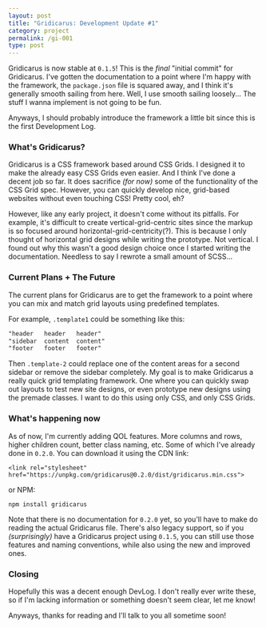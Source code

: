 ```yaml
---
layout: post
title: "Gridicarus: Development Update #1"
category: project
permalink: /gi-001
type: post
---
```


Gridicarus is now stable at ```0.1.5```! This is the *final* "initial commit" for Gridicarus. I've gotten the documentation to a point where I'm happy with the framework, the ```package.json``` file is squared away, and I think it's generally smooth sailing from here. Well, I use smooth sailing loosely... The stuff I wanna implement is not going to be fun.

Anyways, I should probably introduce the framework a little bit since this is the first Development Log.

### What's Gridicarus?

Gridicarus is a CSS framework based around CSS Grids. I designed it to make the already easy CSS Grids even easier. And I think I've done a decent job so far. It does sacrifice *(for now)* some of the functionality of the CSS Grid spec. However, you can quickly develop nice, grid-based websites without even touching CSS! Pretty cool, eh?

However, like any early project, it doesn't come without its pitfalls. For example, it's difficult to create vertical-grid-centric sites since the markup is so focused around horizontal-grid-centricity(?). This is because I only thought of horizontal grid designs while writing the prototype. Not vertical. I found out why this wasn't a good design choice once I started writing the documentation. Needless to say I rewrote a small amount of SCSS...

### Current Plans + The Future

The current plans for Gridicarus are to get the framework to a point where you can mix and match grid layouts using predefined templates.

For example, ```.template1``` could be something like this:  

```css
"header   header   header"   
"sidebar  content  content"  
"footer   footer   footer"
```


Then ```.template-2``` could replace one of the content areas for a second sidebar or remove the sidebar completely. My goal is to make Gridicarus a really quick grid templating framework. One where you can quickly swap out layouts to test new site designs, or even prototype new designs using the premade classes. I want to do this using only CSS, and only CSS Grids.

### What's happening now

As of now, I'm currently adding QOL features. More columns and rows, higher children count, better class naming, etc. Some of which I've already done in ```0.2.0```. You can download it using the CDN link:

    <link rel="stylesheet" href="https://unpkg.com/gridicarus@0.2.0/dist/gridicarus.min.css">

or NPM:

    npm install gridicarus

Note that there is no documentation for ```0.2.0``` yet, so you'll have to make do reading the actual Gridicarus file. There's also legacy support, so if you *(surprisingly)* have a Gridicarus project using ```0.1.5```, you can still use those features and naming conventions, while also using the new and improved ones.

### Closing

Hopefully this was a decent enough DevLog. I don't really ever write these, so if I'm lacking information or something doesn't seem clear, let me know!

Anyways, thanks for reading and I'll talk to you all sometime soon!
